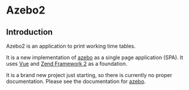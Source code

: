 [//]: #h (TODO Improve README)
# Azebo2
## Introduction

Azebo2 is an application to print working time tables.

It is a new implementation of
[azebo](https://github.com/emanuel-minetti/azebo) as a single page
application (SPA).
It uses [Vue](https://vuejs.org/) and
[Zend Framework 2](https://framework.zend.com/) as a foundation.

It is a brand new project just starting, so there is currently no proper documentation.
Please see the documentation for
[azebo](https://github.com/emanuel-minetti/azebo).
